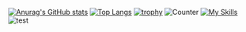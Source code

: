 [![Anurag's GitHub stats](https://github-readme-stats.vercel.app/api?username=tauto1127)](https://github.com/anuraghazra/github-readme-stats)
[![Top Langs](https://github-readme-stats.vercel.app/api/top-langs/?username=tauto1127)](https://github.com/anuraghazra/github-readme-stats)
[![trophy](https://github-profile-trophy.vercel.app/?username=tauto1127)](https://github.com/ryo-ma/github-profile-trophy)
![Counter](https://profile-counter.glitch.me/tauto1127/count.svg)
[![My Skills](https://skillicons.dev/icons?i=cs,flutter,neovim,linux)](https://skillicons.dev)
![test](http://takutk.com:5075/Image)
<!--
**tauto1127/tauto1127** is a ✨ _special_ ✨ repository because its `README.md` (this file) appears on your GitHub profile.

Here are some ideas to get you started:

- 🔭 I’m currently working on ...
- 🌱 I’m currently learning ...
- 👯 I’m looking to collaborate on ...
- 🤔 I’m looking for help with ...
- 💬 Ask me about ...
- 📫 How to reach me: ...
- 😄 Pronouns: ...
- ⚡ Fun fact: ...
-->
